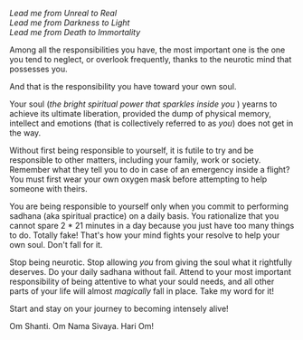 <!-- title: The Ultimate Responsibility -->

_Lead me from Unreal to Real_  
_Lead me from Darkness to Light_  
_Lead me from Death to Immortality_  

Among all the responsibilities you have, the most important one is the one you tend to neglect, or overlook frequently, thanks to the neurotic mind that possesses you.

And that is the responsibility you have toward your own soul.

Your soul (_the bright spiritual power that sparkles inside you_ ) yearns to achieve its ultimate liberation, provided the dump of physical memory, intellect and emotions (that is collectively referred to as _you_) does not get in the way.

Without first being responsible to yourself, it is futile to try and be responsible to other matters, including your family, work or society. Remember what they tell you to do in case of an emergency inside a flight? You must first wear your own oxygen mask before attempting to help someone with theirs.

You are being responsible to yourself only when you commit to performing sadhana (aka spiritual practice) on a daily basis. You rationalize that you cannot spare 2 * 21 minutes in a day because you just have too many things to do. Totally fake! That's how your mind fights your resolve to help your own soul. Don't fall for it.

Stop being neurotic. Stop allowing _you_ from giving the soul what it rightfully deserves. Do your daily sadhana without fail. Attend to your most important responsibility of being attentive to what your sould needs, and all other parts of your life will almost _magically_ fall in place. Take my word for it!

Start and stay on your journey to becoming intensely alive!

Om Shanti. Om Nama Sivaya. Hari Om!